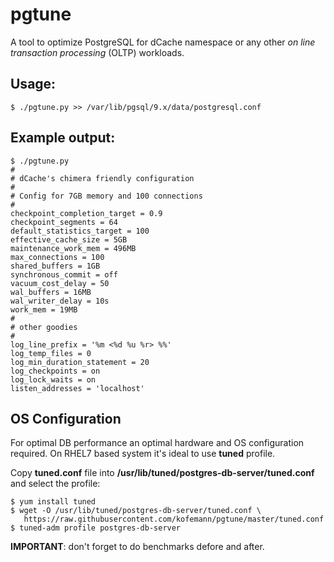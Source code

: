 pgtune
======

A tool to optimize PostgreSQL for dCache namespace or any other *on line transaction processing*
(OLTP) workloads.

Usage:
------
```
$ ./pgtune.py >> /var/lib/pgsql/9.x/data/postgresql.conf
```

Example output:
--------------
```
$ ./pgtune.py
#
# dCache's chimera friendly configuration
#
# Config for 7GB memory and 100 connections
#
checkpoint_completion_target = 0.9
checkpoint_segments = 64
default_statistics_target = 100
effective_cache_size = 5GB
maintenance_work_mem = 496MB
max_connections = 100
shared_buffers = 1GB
synchronous_commit = off
vacuum_cost_delay = 50
wal_buffers = 16MB
wal_writer_delay = 10s
work_mem = 19MB
#
# other goodies
#
log_line_prefix = '%m <%d %u %r> %%'
log_temp_files = 0
log_min_duration_statement = 20
log_checkpoints = on
log_lock_waits = on
listen_addresses = 'localhost'
```
OS Configuration
----------------
For optimal DB performance an optimal hardware and OS configuration required.
On RHEL7 based system it's ideal to use **tuned** profile.

Copy **tuned.conf** file into **/usr/lib/tuned/postgres-db-server/tuned.conf** and select the
profile:

```
$ yum install tuned
$ wget -O /usr/lib/tuned/postgres-db-server/tuned.conf \
   https://raw.githubusercontent.com/kofemann/pgtune/master/tuned.conf
$ tuned-adm profile postgres-db-server
```

**IMPORTANT**: don't forget to do benchmarks defore and after.
